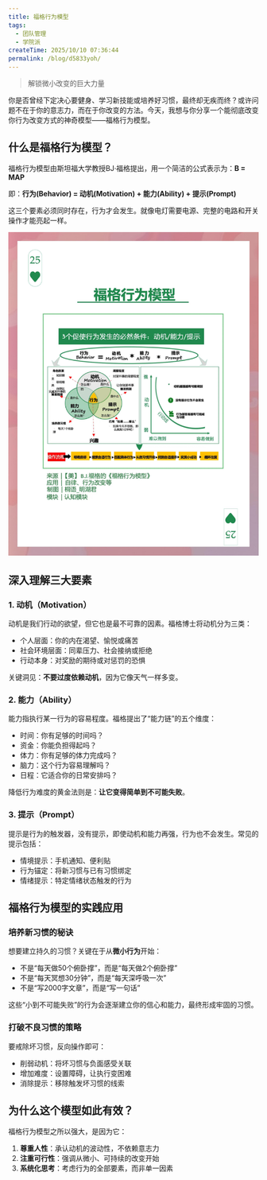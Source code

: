 ```yaml
---
title: 福格行为模型
tags:
  - 团队管理
  - 学院派
createTime: 2025/10/10 07:36:44
permalink: /blog/d5833yoh/
---
```


> 解锁微小改变的巨大力量

你是否曾经下定决心要健身、学习新技能或培养好习惯，最终却无疾而终？或许问题不在于你的意志力，而在于你改变的方法。今天，我想与你分享一个能彻底改变你行为改变方式的神奇模型——福格行为模型。

## 什么是福格行为模型？

福格行为模型由斯坦福大学教授BJ·福格提出，用一个简洁的公式表示为：**B = MAP**

即：**行为(Behavior) = 动机(Motivation) + 能力(Ability) + 提示(Prompt)**

这三个要素必须同时存在，行为才会发生。就像电灯需要电源、完整的电路和开关操作才能亮起一样。

![福格行为模型](images/fogg-behavior-model.jpg "福格行为模型")

## 深入理解三大要素

### 1. 动机（Motivation）
动机是我们行动的欲望，但它也是最不可靠的因素。福格博士将动机分为三类：
- 个人层面：你的内在渴望、愉悦或痛苦
- 社会环境层面：同辈压力、社会接纳或拒绝
- 行动本身：对奖励的期待或对惩罚的恐惧

关键洞见：**不要过度依赖动机**，因为它像天气一样多变。

### 2. 能力（Ability）
能力指执行某一行为的容易程度。福格提出了“能力链”的五个维度：
- 时间：你有足够的时间吗？
- 资金：你能负担得起吗？
- 体力：你有足够的体力完成吗？
- 脑力：这个行为容易理解吗？
- 日程：它适合你的日常安排吗？

降低行为难度的黄金法则是：**让它变得简单到不可能失败**。

### 3. 提示（Prompt）
提示是行为的触发器，没有提示，即使动机和能力再强，行为也不会发生。常见的提示包括：
- 情境提示：手机通知、便利贴
- 行为锚定：将新习惯与已有习惯绑定
- 情绪提示：特定情绪状态触发的行为

## 福格行为模型的实践应用

### 培养新习惯的秘诀
想要建立持久的习惯？关键在于从**微小行为**开始：
- 不是“每天做50个俯卧撑”，而是“每天做2个俯卧撑”
- 不是“每天冥想30分钟”，而是“每天深呼吸一次”
- 不是“写2000字文章”，而是“写一句话”

这些“小到不可能失败”的行为会逐渐建立你的信心和能力，最终形成牢固的习惯。

### 打破不良习惯的策略
要戒除坏习惯，反向操作即可：
- 削弱动机：将坏习惯与负面感受关联
- 增加难度：设置障碍，让执行变困难
- 消除提示：移除触发坏习惯的线索

## 为什么这个模型如此有效？

福格行为模型之所以强大，是因为它：
1. **尊重人性**：承认动机的波动性，不依赖意志力
2. **注重可行性**：强调从微小、可持续的改变开始
3. **系统化思考**：考虑行为的全部要素，而非单一因素

